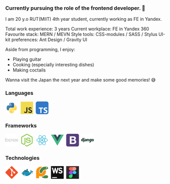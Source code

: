 ### Currently pursuing the role of the frontend developer. 👋

I am 20 y.o RUT(MIIT) 4th year student, currently working as FE in Yandex. </br>

Total work experience: 3 years
Current workplace: FE in Yandex 360
Favourite stack: MERN / MEVN
Style tools: CSS-modules / SASS / Stylus
UI-kit preferences: Ant Design / Gravity UI

Aside from programming, I enjoy:
- Playing guitar
- Cooking (especially interesting dishes)
- Making coctails

Wanna visit the Japan the next year and make some good memories! 😅
<div>
  <h3>Languages</h3>
  <div>
    <img src="img/python.svg" title="Python" width="40" height="40"/>&nbsp;
    <img src="img/javascript.svg" title="JavaScript" width="40" height="40"/>&nbsp;
    <img src="img/typescript.svg" title="TypeScript" width="40" height="40"/>&nbsp;
  </div>
  <h3>Frameworks</h3>
  <div>
    <img src="img/express.svg" title="Express" width="40" height="40"/>&nbsp;
    <img src="img/node.svg" title="Node" width="40" height="40"/>&nbsp;
    <img src="img/react.svg" title="React" width="40" height="40"/>&nbsp;
    <img src="img/vue-1.svg" title="Vue" width="40" height="40"/>&nbsp;
    <img src="img/bootstrap.svg" title="Bootstrap" width="40" height="40"/>&nbsp;
    <img src="img/django.svg" title="Django" width="40" height="40"/>&nbsp;
  </div>
  <h3>Technologies</h3>
  <div>
    <img src="img/git.svg" title="Git" width="40" height="40"/>&nbsp;
    <img src="img/docker.svg" title="Docker" width="40" height="40"/>&nbsp;
    <img src="img/pycharm.svg" title="PyCharm" width="40" height="40"/>&nbsp;
    <img src="img/webstorm.png" title="WebStorm" width="40" height="40"/>&nbsp;
    <img src="img/8a045799766163.5efa31210a588.png" title="Figma" width="40" height="40"/>&nbsp;
  </div>
</div>
